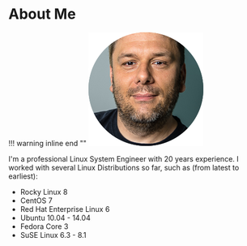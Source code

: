 # About Me

!!! warning inline end ""
    ![Michael Rolli](img/me.png)

I'm a professional Linux System Engineer with 20 years experience. I worked with
several Linux Distributions so far, such as (from latest to earliest):

- Rocky Linux 8
- CentOS 7
- Red Hat Enterprise Linux 6
- Ubuntu 10.04 - 14.04
- Fedora Core 3
- SuSE Linux 6.3 - 8.1
